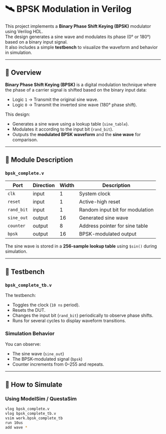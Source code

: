 # 🛰️ BPSK Modulation in Verilog

This project implements a **Binary Phase Shift Keying (BPSK)** modulator using Verilog HDL.  
The design generates a sine wave and modulates its phase (0° or 180°) based on a binary input signal.  
It also includes a simple **testbench** to visualize the waveform and behavior in simulation.

---

## 📘 Overview

**Binary Phase Shift Keying (BPSK)** is a digital modulation technique where the phase of a carrier signal is shifted based on the binary input data:
- Logic `1` → Transmit the original sine wave.  
- Logic `0` → Transmit the inverted sine wave (180° phase shift).

This design:
- Generates a sine wave using a lookup table (`sine_table`).
- Modulates it according to the input bit (`rand_bit`).
- Outputs the **modulated BPSK waveform** and the **sine wave** for comparison.

---

## 🧩 Module Description

### `bpsk_complete.v`
| Port | Direction | Width | Description |
|------|------------|--------|-------------|
| `clk` | input | 1 | System clock |
| `reset` | input | 1 | Active-high reset |
| `rand_bit` | input | 1 | Random input bit for modulation |
| `sine_out` | output | 16 | Generated sine wave |
| `counter` | output | 8 | Address pointer for sine table |
| `bpsk` | output | 16 | BPSK-modulated output |

The sine wave is stored in a **256-sample lookup table** using `$sin()` during simulation.

---

## 🧪 Testbench

### `bpsk_complete_tb.v`
The testbench:
- Toggles the clock (`10 ns` period).
- Resets the DUT.
- Changes the input bit (`rand_bit`) periodically to observe phase shifts.
- Runs for several cycles to display waveform transitions.

### Simulation Behavior
You can observe:
- The sine wave (`sine_out`)
- The BPSK-modulated signal (`bpsk`)
- Counter increments from 0–255 and repeats.

---

## 🧰 How to Simulate

### Using **ModelSim / QuestaSim**
```bash
vlog bpsk_complete.v
vlog bpsk_complete_tb.v
vsim work.bpsk_complete_tb
run 10us
add wave *
